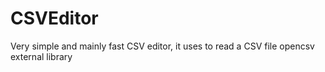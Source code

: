 # CSVEditor
Very simple and mainly fast CSV editor, it uses to read a CSV file opencsv external library
